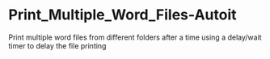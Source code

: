 # Print_Multiple_Word_Files-Autoit
Print multiple word files from different folders after a time using a delay/wait timer to delay the file printing
